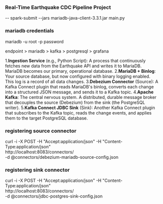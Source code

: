 ### Real-Time Earthquake CDC Pipeline Project

-- spark-submit --jars mariadb-java-client-3.3.1.jar main.py

### mariadb credentials
mariadb -u root -p 
password


endpoint > mariadb > kafka > postgresql > grafana

1.**Ingestion Service** (e.g., Python Script): A process that continuously fetches new data from the Earthquake API and writes it to MariaDB. MariaDB becomes our primary, operational database.
2.**MariaDB + Binlog**: Your source database, but now configured with binary logging enabled. This log is a record of all data changes.
3.**Debezium Connector** (Source): A Kafka Connect plugin that reads MariaDB's binlog, converts each change into a structured JSON message, and sends it to a Kafka topic.
4.**Apache Kafka**: The central nervous system. A distributed, durable message broker that decouples the source (Debezium) from the sink (the PostgreSQL writer).
5.**Kafka Connect JDBC Sink** (Sink): Another Kafka Connect plugin that subscribes to the Kafka topic, reads the change events, and applies them to the target PostgreSQL database.


### registering source connector
curl -i -X POST -H "Accept:application/json" -H  "Content-Type:application/json" \
http://localhost:8083/connectors/ \
-d @connectors/debezium-mariadb-source-config.json

### registering sink connector
curl -i -X POST -H "Accept:application/json" -H  "Content-Type:application/json" \
http://localhost:8083/connectors/ \
-d @connectors/jdbc-postgres-sink-config.json